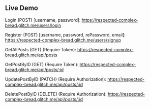 ## Live Demo

Login (POST) [username, password]: https://respected-complex-bread.glitch.me/users/login

Register (POST) [username, password, rePassword, email]: https://respected-complex-bread.glitch.me/users/signup

GetAllPosts (GET) (Require Token): https://respected-complex-bread.glitch.me/api/posts

GetPostByID (GET) (Require Token): https://respected-complex-bread.glitch.me/api/posts/:id

UpdatePostByID (PATCH) (Require Authorization): https://respected-complex-bread.glitch.me/api/posts/:id

DeletePostByID (DELETE) (Require Authorization): https://respected-complex-bread.glitch.me/api/posts/:id
